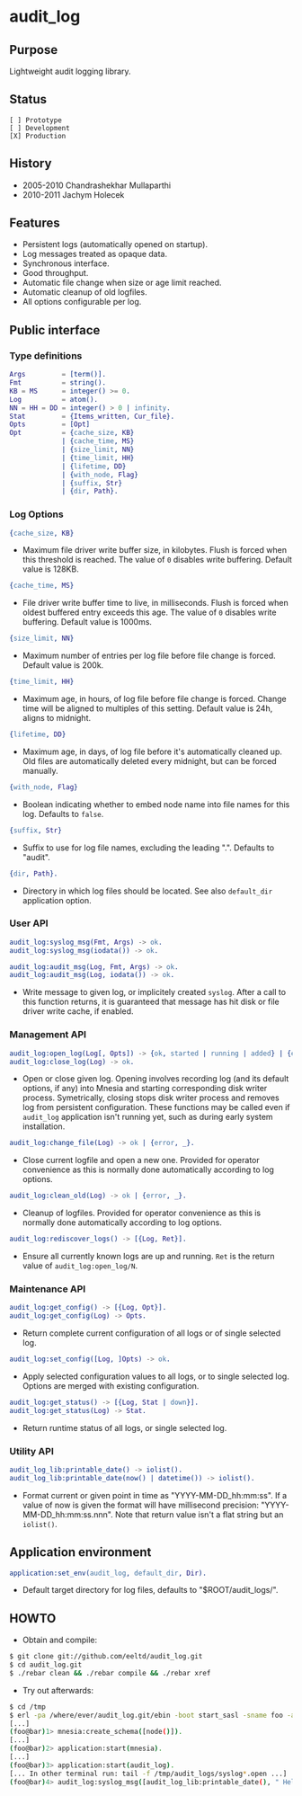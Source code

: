 # audit_log

## Purpose

Lightweight audit logging library.

## Status

```
[ ] Prototype
[ ] Development
[X] Production
```

## History

* 2005-2010 Chandrashekhar Mullaparthi
* 2010-2011 Jachym Holecek

## Features

* Persistent logs (automatically opened on startup).
* Log messages treated as opaque data.
* Synchronous interface.
* Good throughput.
* Automatic file change when size or age limit reached.
* Automatic cleanup of old logfiles.
* All options configurable per log.

## Public interface

### Type definitions

```erlang
Args         = [term()].
Fmt          = string().
KB = MS      = integer() >= 0.
Log          = atom().
NN = HH = DD = integer() > 0 | infinity.
Stat         = {Items_written, Cur_file}.
Opts         = [Opt]
Opt          = {cache_size, KB}
             | {cache_time, MS}
             | {size_limit, NN}
             | {time_limit, HH}
             | {lifetime, DD}
             | {with_node, Flag}
             | {suffix, Str}
             | {dir, Path}.
```

### Log Options

```erlang
{cache_size, KB}
```

* Maximum file driver write buffer size, in kilobytes. Flush is forced when this
  threshold is reached. The value of `0` disables write buffering. Default value
  is 128KB.

```erlang
{cache_time, MS}
```

* File driver write buffer time to live, in milliseconds. Flush is forced when
  oldest buffered entry exceeds this age. The value of `0` disables write buffering.
  Default value is 1000ms.

```erlang
{size_limit, NN}
```

* Maximum number of entries per log file before file change is forced. Default value
  is 200k.

```erlang
{time_limit, HH}
```

* Maximum age, in hours, of log file before file change is forced. Change time will
  be aligned to multiples of this setting. Default value is 24h, aligns to midnight.

```erlang
{lifetime, DD}
```

* Maximum age, in days, of log file before it's automatically cleaned up. Old files
  are automatically deleted every midnight, but can be forced manually.

```erlang
{with_node, Flag}
```

* Boolean indicating whether to embed node name into file names for this log. Defaults
  to `false`.

```erlang
{suffix, Str}
```

* Suffix to use for log file names, excluding the leading ".". Defaults to "audit".

```erlang
{dir, Path}.
```

* Directory in which log files should be located. See also `default_dir` application
  option.

### User API

```erlang
audit_log:syslog_msg(Fmt, Args) -> ok.
audit_log:syslog_msg(iodata()) -> ok.

audit_log:audit_msg(Log, Fmt, Args) -> ok.
audit_log:audit_msg(Log, iodata()) -> ok.
```

* Write message to given log, or implicitely created `syslog`. After a call to this
  function returns, it is guaranteed that message has hit disk or file driver write
  cache, if enabled.

### Management API

```erlang
audit_log:open_log(Log[, Opts]) -> {ok, started | running | added} | {error, _}.
audit_log:close_log(Log) -> ok.
```

* Open or close given log. Opening involves recording log (and its default options,
  if any) into Mnesia and starting corresponding disk writer process. Symetrically,
  closing stops disk writer process and removes log from persistent configuration.
  These functions may be called even if `audit_log` application isn't running yet,
  such as during early system installation.

```erlang
audit_log:change_file(Log) -> ok | {error, _}.
```

* Close current logfile and open a new one. Provided for operator convenience as
  this is normally done automatically according to log options.

```erlang
audit_log:clean_old(Log) -> ok | {error, _}.
```

* Cleanup of logfiles. Provided for operator convenience as this is normally done
  automatically according to log options.

```erlang
audit_log:rediscover_logs() -> [{Log, Ret}].
```

* Ensure all currently known logs are up and running. `Ret` is the return value
  of `audit_log:open_log/N`.

### Maintenance API

```erlang
audit_log:get_config() -> [{Log, Opt}].
audit_log:get_config(Log) -> Opts.
```

* Return complete current configuration of all logs or of single selected log.

```erlang
audit_log:set_config([Log, ]Opts) -> ok.
```

* Apply selected configuration values to all logs, or to single selected log. Options
  are merged with existing configuration.

```erlang
audit_log:get_status() -> [{Log, Stat | down}].
audit_log:get_status(Log) -> Stat.
```

* Return runtime status of all logs, or single selected log.

### Utility API

```erlang
audit_log_lib:printable_date() -> iolist().
audit_log_lib:printable_date(now() | datetime()) -> iolist().
```

* Format current or given point in time as "YYYY-MM-DD_hh:mm:ss". If a value of now
  is given the format will have millisecond precision: "YYYY-MM-DD_hh:mm:ss.nnn".
  Note that return value isn't a flat string but an `iolist()`.

## Application environment

```erlang
application:set_env(audit_log, default_dir, Dir).
```

* Default target directory for log files, defaults to "$ROOT/audit_logs/".

## HOWTO

* Obtain and compile:

```sh
$ git clone git://github.com/eeltd/audit_log.git
$ cd audit_log.git
$ ./rebar clean && ./rebar compile && ./rebar xref
```

* Try out afterwards:

```sh
$ cd /tmp
$ erl -pa /where/ever/audit_log.git/ebin -boot start_sasl -sname foo -audit_log default_dir '"/tmp/audit_logs"'
[...]
(foo@bar)1> mnesia:create_schema([node()]).
[...]
(foo@bar)2> application:start(mnesia).
[...]
(foo@bar)3> application:start(audit_log).
[... In other terminal run: tail -f /tmp/audit_logs/syslog*.open ...]
(foo@bar)4> audit_log:syslog_msg([audit_log_lib:printable_date(), " Hello!", $\n]).
```

